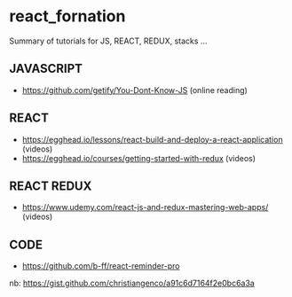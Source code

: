 # react_fornation
Summary of tutorials for JS, REACT, REDUX, stacks  ...

## JAVASCRIPT
 * https://github.com/getify/You-Dont-Know-JS  (online reading)
 
## REACT
 * https://egghead.io/lessons/react-build-and-deploy-a-react-application  (videos)
 * https://egghead.io/courses/getting-started-with-redux  (videos)

## REACT REDUX
 * https://www.udemy.com/react-js-and-redux-mastering-web-apps/   (videos)
 
## CODE
 *   https://github.com/b-ff/react-reminder-pro



nb:
https://gist.github.com/christiangenco/a91c6d7164f2e0bc6a3a
